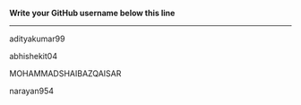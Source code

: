 **Write your GitHub username  below this line**

---

adityakumar99

abhishekit04

MOHAMMADSHAIBAZQAISAR

narayan954


